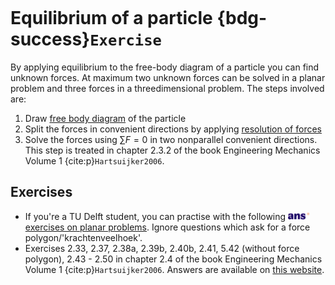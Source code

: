 ```{index} Equilibrium of a particle
```
# Equilibrium of a particle {bdg-success}`Exercise`

By applying equilibrium to the free-body diagram of a particle you can find unknown forces. At maximum two unknown forces can be solved in a planar problem and three forces in a threedimensional problem. The steps involved are:

1. Draw [free body diagram](free-body-diagram) of the particle
2. Split the forces in convenient directions by applying [resolution of forces](resolution_forces)
3. Solve the forces using $\sum F  = 0$ in two nonparallel convenient directions. This step is treated in chapter 2.3.2 of the book Engineering Mechanics Volume 1 {cite:p}`Hartsuijker2006`.

## Exercises
- If you're a TU Delft student, you can practise with the following [<img height="12px" src="../../images/ANS.svg" alt="ANS"> exercises on planar problems](https://ans.app/digital_test/assignments/1089992/results/new). Ignore questions which ask for a force polygon/'krachtenveelhoek'.
- Exercises 2.33, 2.37, 2.38a, 2.39b, 2.40b, 2.41, 5.42 (without force polygon), 2.43 - 2.50 in chapter 2.4 of the book Engineering Mechanics Volume 1 {cite:p}`Hartsuijker2006`. Answers are available on [this website](https://icozct.tudelft.nl/TUD_CT/bookanswers/vol1/Chapter2/).